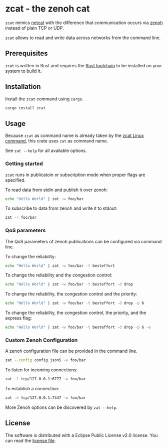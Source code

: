 # zcat - the zenoh cat

`zcat` mimics [netcat](https://sectools.org/tool/netcat/) with the difference that communication occurs via [zenoh](https://github.com/eclipse-zenoh/zenoh) instead of plain TCP or UDP.

`zcat` allows to read and write data across networks from the command line.

## Prerequisites

`zcat` is written in Rust and requires the [Rust toolchain](https://www.rust-lang.org/tools/install) to be installed on your system to build it.

## Installation

Install the `zcat` command using `cargo`. 

```sh
cargo install zcat
```

## Usage

Because `zcat` as command name is already taken by the [zcat Linux command](https://linux.die.net/man/1/zcat), this crate uses `zat` as command name.

See `zat --help` for all available options.

### Getting started

`zcat` runs in publicatoin or subscription mode when proper flags are
specified.

To read data from stdin and publish it over zenoh:

```sh
echo "Hello World" | zat -w foo/bar
```

To subscribe to data from zenoh and write it to stdout:

```sh
zat -r foo/bar
```

### QoS parameters

The QoS parameters of zenoh publications can be configured via command line.

To change the reliability:
```sh
echo "Hello World" | zat -w foo/bar -t besteffort
```

To change the reliability and the congestion control:
```sh
echo "Hello World" | zat -w foo/bar -t besteffort -d drop
```

To change the reliability, the congestion control and the priority:
```sh
echo "Hello World" | zat -w foo/bar -t besteffort -d drop -p 6
```

To change the reliability, the congestion control, the priority, and the express flag:
```sh
echo "Hello World" | zat -w foo/bar -t besteffort -d drop -p 6 -e
```

### Custom Zenoh Configuration

A zenoh configuration file can be provided in the command line.

```sh
zat --config config.json5 -w foo/bar
```

To listen for incoming connections:

```sh
zat -l tcp/127.0.0.1:6777 -w foo/bar
```

To establish a connection:

```sh
zat -e tcp/127.0.0.1:7447 -w foo/bar
```

More Zenoh options can be discovered by `zat --help`.

## License

The software is distributed with a Eclipse Public License v2.0 license. 
You can read the [license file](LICENSE.txt).